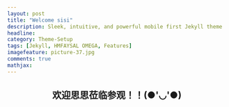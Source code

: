 ```yaml
---
layout: post
title: "Welcome sisi"
description: Sleek, intuitive, and powerful mobile first Jekyll theme
headline: 
category: Theme-Setup
tags: [Jekyll, HMFAYSAL OMEGA, Features]
imagefeature: picture-37.jpg 
comments: true
mathjax: 
---
```

<section id="table-of-contents" class="toc">
  <header>
    <h1>欢迎思思莅临参观！！(●'◡'●) </h1>
  </header>
</section><!-- /#table-of-contents -->